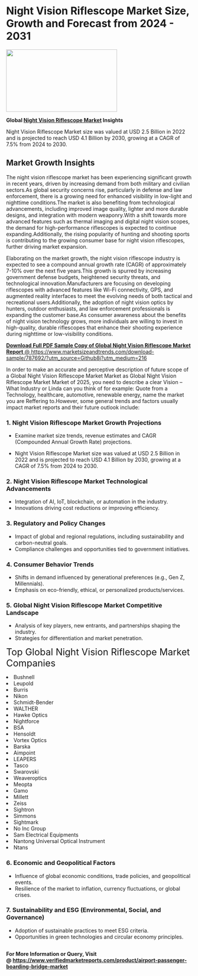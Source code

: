 <H1>Night Vision Riflescope Market Size, Growth and Forecast from 2024 - 2031</H1><img class="aligncenter size-medium wp-image-584254" src="https://thirdeyenews.in/wp-content/uploads/2024/09/Global-Market-Research-300x168.jpeg" alt="" width="300" height="168" /><p><strong>Global&nbsp;<a href="https://www.marketsizeandtrends.com/download-sample/787692/?utm_source=Github8j?utm_medium=216">Night Vision Riflescope Market</a> Insights</strong></p><p>Night Vision Riflescope Market size was valued at USD 2.5 Billion in 2022 and is projected to reach USD 4.1 Billion by 2030, growing at a CAGR of 7.5% from 2024 to 2030.</p><p><h2>Market Growth Insights</h2> <p>The night vision riflescope market has been experiencing significant growth in recent years, driven by increasing demand from both military and civilian sectors.As global security concerns rise, particularly in defense and law enforcement, there is a growing need for enhanced visibility in low-light and nighttime conditions.The market is also benefiting from technological advancements, including improved image quality, lighter and more durable designs, and integration with modern weaponry.With a shift towards more advanced features such as thermal imaging and digital night vision scopes, the demand for high-performance riflescopes is expected to continue expanding.Additionally, the rising popularity of hunting and shooting sports is contributing to the growing consumer base for night vision riflescopes, further driving market expansion.</p> <p><a href="#"></a></p> <p>Elaborating on the market growth, the night vision riflescope industry is expected to see a compound annual growth rate (CAGR) of approximately 7-10% over the next five years.This growth is spurred by increasing government defense budgets, heightened security threats, and technological innovation.Manufacturers are focusing on developing riflescopes with advanced features like Wi-Fi connectivity, GPS, and augmented reality interfaces to meet the evolving needs of both tactical and recreational users.Additionally, the adoption of night vision optics by hunters, outdoor enthusiasts, and law enforcement professionals is expanding the customer base.As consumer awareness about the benefits of night vision technology grows, more individuals are willing to invest in high-quality, durable riflescopes that enhance their shooting experience during nighttime or low-visibility conditions.</p> <p><a href="#"></p><p><span class=""><strong>Download Full PDF Sample Copy of Global Night Vision Riflescope Market Report</strong> @ <a href="https://www.marketsizeandtrends.com/download-sample/787692/?utm_source=Github8j?utm_medium=216" target="_blank">https://www.marketsizeandtrends.com/download-sample/787692/?utm_source=Github8j?utm_medium=216</a></span></p><p>In order to make an accurate and perceptive description of future scope of a Global&nbsp;Night Vision Riflescope Market Market as Global&nbsp;Night Vision Riflescope Market Market of 2025, you need to describe a clear Vision &ndash; What Industry or Linda can you think of for example: Quote from a Technology, healthcare, automotive, renewable energy, name the market you are Reffering to.However, some general trends and factors usually impact market reports and their future outlook include:</p><h3>1.&nbsp;<strong>Night Vision Riflescope Market Growth Projections</strong></h3><ul><li>Examine market size trends, revenue estimates and CAGR (Compounded Annual Growth Rate) projections.</li><li><p>Night Vision Riflescope Market size was valued at USD 2.5 Billion in 2022 and is projected to reach USD 4.1 Billion by 2030, growing at a CAGR of 7.5% from 2024 to 2030.</p></li></ul><h3>2.&nbsp;<strong>Night Vision Riflescope Market Technological Advancements</strong></h3><ul><li>Integration of AI, IoT, blockchain, or automation in the industry.</li><li>Innovations driving cost reductions or improving efficiency.</li></ul><h3>3.&nbsp;<strong>Regulatory and Policy Changes</strong></h3><ul><li>Impact of global and regional regulations, including sustainability and carbon-neutral goals.</li><li>Compliance challenges and opportunities tied to government initiatives.</li></ul><h3>4.&nbsp;<strong>Consumer Behavior Trends</strong></h3><ul><li>Shifts in demand influenced by generational preferences (e.g., Gen Z, Millennials).</li><li>Emphasis on eco-friendly, ethical, or personalized products/services.</li></ul><h3>5.&nbsp;<strong>Global Night Vision Riflescope Market Competitive Landscape</strong></h3><ul><li>Analysis of key players, new entrants, and partnerships shaping the industry.</li><li>Strategies for differentiation and market penetration.</li></ul><p data-pm-slice="1 1 []"><span style="color: inherit; font-family: inherit; font-size: 25px;">Top Global Night Vision Riflescope Market Companies</span></p><div class="" data-test-id=""><p><li>Bushnell</li><li> Leupold</li><li> Burris</li><li> Nikon</li><li> Schmidt-Bender</li><li> WALTHER</li><li> Hawke Optics</li><li> Nightforce</li><li> BSA</li><li> Hensoldt</li><li> Vortex Optics</li><li> Barska</li><li> Aimpoint</li><li> LEAPERS</li><li> Tasco</li><li> Swarovski</li><li> Weaveroptics</li><li> Meopta</li><li> Gamo</li><li> Millett</li><li> Zeiss</li><li> Sightron</li><li> Simmons</li><li> Sightmark</li><li> No Inc Group</li><li> Sam Electrical Equipments</li><li> Nantong Universal Optical Instrument</li><li> Ntans</li></p></div><h3>6.&nbsp;<strong>Economic and Geopolitical Factors</strong></h3><ul><li>Influence of global economic conditions, trade policies, and geopolitical events.</li><li>Resilience of the market to inflation, currency fluctuations, or global crises.</li></ul><h3>7.&nbsp;<strong>Sustainability and ESG (Environmental, Social, and Governance)</strong></h3><ul><li>Adoption of sustainable practices to meet ESG criteria.</li><li>Opportunities in green technologies and circular economy principles.</li></ul><h2><strong style="font-size: 14px;">For More Information or Query, Visit @&nbsp;</strong><a style="background-color: #ffffff; font-size: 14px;" href="https://www.marketsizeandtrends.com/report/night-vision-riflescope-market/" target="_blank">https://www.verifiedmarketreports.com/product/airport-passenger-boarding-bridge-market</a></h2>